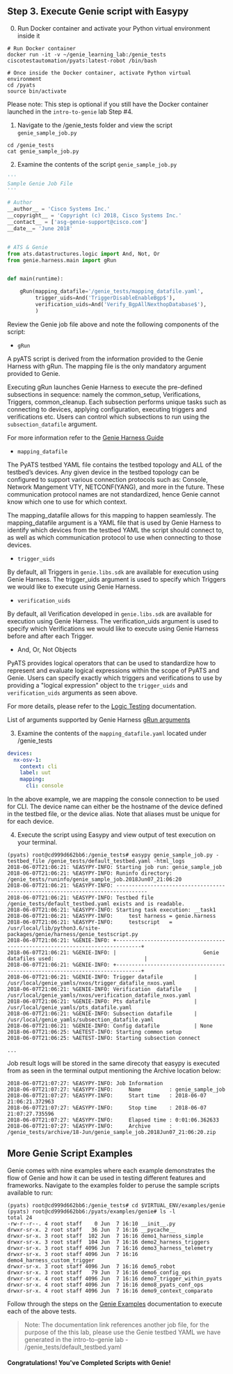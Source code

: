 ## Step 3. Execute Genie script with Easypy


0. Run Docker container and activate your Python virtual environment inside it

```
# Run Docker container
docker run -it -v ~/genie_learning_lab:/genie_tests ciscotestautomation/pyats:latest-robot /bin/bash

# Once inside the Docker container, activate Python virtual environment
cd /pyats
source bin/activate
```

Please note: This step is optional if you still have the Docker container launched in the `intro-to-genie` lab Step #4.


1. Navigate to the /genie_tests folder and view the script `genie_sample_job.py`

```
cd /genie_tests
cat genie_sample_job.py
```


2. Examine the contents of the script `genie_sample_job.py`

```python
'''
Sample Genie Job File
'''

# Author
__author__ = 'Cisco Systems Inc.'
__copyright__ = 'Copyright (c) 2018, Cisco Systems Inc.'
__contact__ = ['asg-genie-support@cisco.com']
__date__= 'June 2018'


# ATS & Genie
from ats.datastructures.logic import And, Not, Or
from genie.harness.main import gRun


def main(runtime):

    gRun(mapping_datafile='/genie_tests/mapping_datafile.yaml',
         trigger_uids=And('TriggerDisableEnableBgp$'),
         verification_uids=And('Verify_BgpAllNexthopDatabase$'),
         )
```

Review the Genie job file above and note the following components of the script:

- `gRun`

A pyATS script is derived from the information provided to the Genie Harness with gRun. The mapping file is the only mandatory argument provided to Genie.

Executing gRun launches Genie Harness to execute the pre-defined subsections in sequence: namely the common_setup, Verifications, Triggers, common_cleanup. Each subsection performs unique tasks such as connecting to devices, applying configuration, executing triggers and verifications etc. Users can control which subsections to run using the `subsection_datafile` argument.

For more information refer to the [Genie Harness Guide](https://pubhub.devnetcloud.com/media/pyats-packages/docs/genie/harness/user/gettingstarted.html)

- `mapping_datafile`

The PyATS testbed YAML file contains the testbed topology and ALL of the testbed’s devices. Any given device in the testbed topology can be configured to support various connection protocols such as: Console, Network Mangement VTY, NETCONF(YANG), and more in the future. These communication protocol names are not standardized, hence Genie cannot know which one to use for which context.

The mapping_datafile allows for this mapping to happen seamlessly. The mapping_datafile argument is a YAML file that is used by Genie Harness to identify which devices from the testbed YAML the script should connect to, as well as which communication protocol to use when connecting to those devices.

- `trigger_uids`

By default, all Triggers in `genie.libs.sdk` are available for execution using Genie Harness. The trigger_uids argument is used to specify which Triggers we would like to execute using Genie Harness.

- `verification_uids`

By default, all Verification developed in `genie.libs.sdk` are available for execution using Genie Harness. The verification_uids argument is used to specify which Verifications we would like to execute using Genie Harness before and after each Trigger.

- And, Or, Not Objects

PyATS provides logical operators that can be used to standardize how to represent and evaluate logical expressions within the scope of PyATS and Genie. Users can specify exactly which triggers and verifications to use by providing a "logical expression" object to the `trigger_uids` and `verification_uids` arguments as seen above. 

For more details, please refer to the [Logic Testing](https://pubhub.devnetcloud.com/media/pyats/docs/datastructures/logic.html) documentation.

List of arguments supported by Genie Harness [gRun arguments](https://pubhub.devnetcloud.com/media/pyats-packages/docs/genie/harness/user/reference.html)


3. Examine the contents of the `mapping_datafile.yaml` located under /genie_tests

```yaml
devices:
  nx-osv-1:
    context: cli
    label: uut
    mapping:
      cli: console
```

In the above example, we are mapping the console connection to be used for CLI. The device name can either be the hostname of the device defined in the testbed file, or the device alias. Note that aliases must be unique for for each device.


4. Execute the script using Easypy and view output of test execution on your terminal.

```
(pyats) root@cd999d662bb6:/genie_tests# easypy genie_sample_job.py -testbed_file /genie_tests/default_testbed.yaml -html_logs
2018-06-07T21:06:21: %EASYPY-INFO: Starting job run: genie_sample_job
2018-06-07T21:06:21: %EASYPY-INFO: Runinfo directory: /genie_tests/runinfo/genie_sample_job.2018Jun07_21:06:20
2018-06-07T21:06:21: %EASYPY-INFO: --------------------------------------------------------------------------------
2018-06-07T21:06:21: %EASYPY-INFO: Testbed file /genie_tests/default_testbed.yaml exists and is readable.
2018-06-07T21:06:21: %EASYPY-INFO: Starting task execution: __task1
2018-06-07T21:06:21: %EASYPY-INFO:     test harness = genie.harness
2018-06-07T21:06:21: %EASYPY-INFO:     testscript   = /usr/local/lib/python3.6/site-packages/genie/harness/genie_testscript.py
2018-06-07T21:06:21: %GENIE-INFO: +------------------------------------------------------------------------------+
2018-06-07T21:06:21: %GENIE-INFO: |                            Genie datafiles used:                             |
2018-06-07T21:06:21: %GENIE-INFO: +------------------------------------------------------------------------------+
2018-06-07T21:06:21: %GENIE-INFO: Trigger datafile          | /usr/local/genie_yamls/nxos/trigger_datafile_nxos.yaml
2018-06-07T21:06:21: %GENIE-INFO: Verification  datafile    | /usr/local/genie_yamls/nxos/verification_datafile_nxos.yaml
2018-06-07T21:06:21: %GENIE-INFO: Pts datafile              | /usr/local/genie_yamls/pts_datafile.yaml
2018-06-07T21:06:21: %GENIE-INFO: Subsection datafile       | /usr/local/genie_yamls/subsection_datafile.yaml
2018-06-07T21:06:21: %GENIE-INFO: Config datafile           | None
2018-06-07T21:06:25: %AETEST-INFO: Starting common setup
2018-06-07T21:06:25: %AETEST-INFO: Starting subsection connect

...
```

Job result logs will be stored in the same direcoty that easypy is executed from as seen in the terminal output mentioning the Archive location below:

```
2018-06-07T21:07:27: %EASYPY-INFO: Job Information
2018-06-07T21:07:27: %EASYPY-INFO:     Name         : genie_sample_job
2018-06-07T21:07:27: %EASYPY-INFO:     Start time   : 2018-06-07 21:06:21.372963
2018-06-07T21:07:27: %EASYPY-INFO:     Stop time    : 2018-06-07 21:07:27.735596
2018-06-07T21:07:27: %EASYPY-INFO:     Elapsed time : 0:01:06.362633
2018-06-07T21:07:27: %EASYPY-INFO:     Archive      : /genie_tests/archive/18-Jun/genie_sample_job.2018Jun07_21:06:20.zip
```


## More Genie Script Examples

Genie comes with nine examples where each example demonstrates the flow of Genie and how it can be used in testing different features and frameworks. Navigate to the examples folder to peruse the sample scripts available to run:

```
(pyats) root@cd999d662bb6:/genie_tests# cd $VIRTUAL_ENV/examples/genie
(pyats) root@cd999d662bb6:/pyats/examples/genie# ls -l
total 24
-rw-r--r--. 4 root staff    0 Jun  7 16:10 __init__.py
drwxr-sr-x. 2 root staff   36 Jun  7 16:16 __pycache__
drwxr-sr-x. 3 root staff  102 Jun  7 16:16 demo1_harness_simple
drwxr-sr-x. 3 root staff  104 Jun  7 16:16 demo2_harness_triggers
drwxr-sr-x. 3 root staff 4096 Jun  7 16:16 demo3_harness_telemetry
drwxr-sr-x. 3 root staff 4096 Jun  7 16:16 demo4_harness_custom_trigger
drwxr-sr-x. 3 root staff 4096 Jun  7 16:16 demo5_robot
drwxr-sr-x. 3 root staff   79 Jun  7 16:16 demo6_config_ops
drwxr-sr-x. 4 root staff 4096 Jun  7 16:16 demo7_trigger_within_pyats
drwxr-sr-x. 4 root staff 4096 Jun  7 16:16 demo8_pyats_conf_ops
drwxr-sr-x. 4 root staff 4096 Jun  7 16:16 demo9_context_comparato
```

Follow through the steps on the [Genie Examples](https://pubhub.devnetcloud.com/media/pyats-packages/docs/genie/examples/example.html) documentation to execute each of the above tests.

> Note: The documentation link references another job file, for the purpose of the this lab, please use the Genie testbed YAML we have generated in the intro-to-genie lab - /genie_tests/default_testbed.yaml


#### Congratulations! You've Completed Scripts with Genie!

